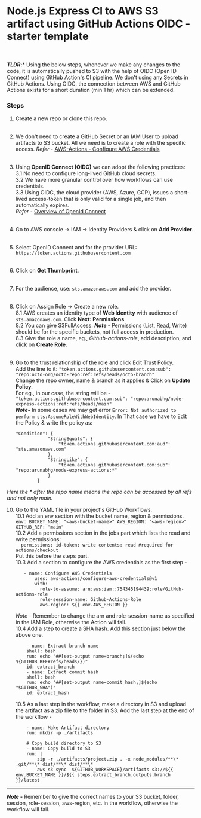 # Node.js Express CI to AWS S3 artifact using GitHub Actions OIDC - starter template

<br />

***TLDR*:*** Using the below steps, whenever we make any changes to the code, it is automatically pushed to S3 with the help of OIDC (Open ID Connect) using GitHub Action's CI pipeline. We don't using any Secrets in GitHub Actions. Using OIDC, the connection between AWS and GitHub Actions exists for a short duration (min 1 hr) which can be extended.

### Steps

1.  Create a new repo or clone this repo.
    <br /><br />
2.  We don't need to create a GitHub Secret or an IAM User to upload artifacts to S3 bucket. All we need is to create a role with the specific access. _Refer_ - [AWS-Actions - Configure AWS Credentials](https://github.com/aws-actions/configure-aws-credentials)<br /><br />
3.  Using **OpenID Connect (OIDC)** we can adopt the following practices:<br />
    3.1 No need to configure long-lived GitHub cloud secrets.<br />
    3.2 We have more granular control over how workflows can use credentials.<br />
    3.3 Using OIDC, the cloud provider (AWS, Azure, GCP), issues a short-lived access-token that is only valid for a single job, and then automatically expires. <br />
    _Refer_ - [Overview of OpenId Connect](https://docs.github.com/en/actions/deployment/security-hardening-your-deployments/about-security-hardening-with-openid-connect)<br /><br />
4.  Go to AWS console -> IAM -> Identity Providers & click on **Add Provider**. <br /><br />
5.  Select OpenID Connect and for the provider URL: `https://token.actions.githubusercontent.com`<br /><br />
6.  Click on **Get Thumbprint**.<br /><br />
7.  For the audience, use: `sts.amazonaws.com` and add the provider.<br /><br />
8.  Click on Assign Role -> Create a new role. <br />
    8.1 AWS creates an identity type of **Web Identity** with audience of `sts.amazonaws.com`. Click **Next: Permissions**<br />
    8.2 You can give S3FullAccess. **_Note -_** Permissions (List, Read, Write) should be for the specific buckets, not full access in production.<br />
    8.3 Give the role a name, eg., _Github-actions-role_, add description, and click on **Create Role**.<br /><br />
9.  Go to the trust relationship of the role and click Edit Trust Policy.<br />
    Add the line to it: `"token.actions.githubusercontent.com:sub": "repo:octo-org/octo-repo:ref:refs/heads/octo-branch"`<br />
    Change the repo owner, name & branch as it applies & Click on **Update Policy**.<br /> For eg., in our case, the string will be - `"token.actions.githubusercontent.com:sub": "repo:arunabhg/node-express-actions:ref:refs/heads/main"`<br />
    **_Note-_** In some cases we may get error `Error: Not authorized to perform sts:AssumeRoleWithWebIdentity`. In That case we have to Edit the Policy & write the policy as:<br />

    ```
    "Condition": {
                "StringEquals": {
                    "token.actions.githubusercontent.com:aud": "sts.amazonaws.com"
                },
                "StringLike": {
                    "token.actions.githubusercontent.com:sub": "repo:arunabhg/node-express-actions:*"
                }
            }

    ```

_Here the \* after the repo name means the repo can be accessed by all refs and not only main._

10. Go to the YAML file in your project's GitHub Workflows.<br />
    10.1 Add an env section with the bucket name, region & permissions.<br />
    `env:
BUCKET_NAME: "<aws-bucket-name>"
AWS_REGION: "<aws-region>"
GITHUB_REF: "main"`<br>
    10.2 Add a permissions section in the jobs part which lists the read and write permissions: <br />
    `  permissions:
    id-token: write
    contents: read #required for actions/checkout` <br />
    Put this before the steps part. <br />
    10.3 Add a section to configure the AWS credentials as the first step - <br />

     ```
        - name: Configure AWS Credentials
            uses: aws-actions/configure-aws-credentials@v1
            with:
              role-to-assume: arn:aws:iam::754345194439:role/GitHub-actions-role
              role-session-name: Github-Actions-Role
              aws-region: ${{ env.AWS_REGION }}
    ```

    _Note -_ Remember to change the arn and role-session-name as specified in the IAM Role, otherwise the Action will fail.<br />
    10.4 Add a step to create a SHA hash. Add this section just below the above one.<br />

    ```
        - name: Extract branch name
        shell: bash
        run: echo "##[set-output name=branch;]$(echo ${GITHUB_REF#refs/heads/})"
        id: extract_branch
        - name: Extract commit hash
        shell: bash
        run: echo "##[set-output name=commit_hash;]$(echo "$GITHUB_SHA")"
        id: extract_hash
    ```

    10.5 As a last step in the workflow, make a directory in S3 and upload the artifact as a zip file to the folder in S3.
    Add the last step at the end of the workflow - <br />

    ```
        - name: Make Artifact directory
        run: mkdir -p ./artifacts

        # Copy build directory to S3
        - name: Copy build to S3
        run: |
            zip -r ./artifacts/project.zip . -x node_modules/**\* .git/**\* dist/**\* dist/**\*
            aws s3 sync  ${GITHUB_WORKSPACE}/artifacts s3://${{ env.BUCKET_NAME }}/${{ steps.extract_branch.outputs.branch }}/latest
    ```

---

***Note -*** Remember to give the correct names to your S3 bucket, folder, session, role-session, aws-region, etc. in the workflow, otherwise the workflow will fail.
